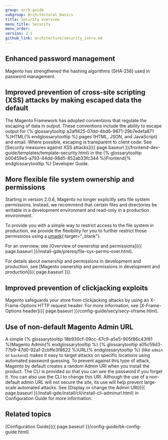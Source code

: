 ```yaml
---
group: arch-guide
subgroup: Architectural Basics
title: Security overview
menu_title: Security
menu_order:
version: 2.1
github_link: architecture/security_intro.md
---
```


## Enhanced password management

Magento has strengthened the hashing algorithms (SHA-256) used in password management.

## Improved prevention of cross-site scripting (XSS) attacks by making escaped data the default

The Magento Framework has adopted conventions that regulate the escaping of data in output. These conventions include the ability to escape  output for {% glossarytooltip a2aff425-07dd-4bd6-9671-29b7edefa871 %}HTML{% endglossarytooltip %} pages (HTML, JSON, and JavaScript) and email. Where possible, escaping is transparent to client code. See [Security measures against XSS attacks]({{ page.baseurl }}/frontend-dev-guide/templates/template-security.html) in the {% glossarytooltip b00459e5-a793-44dd-98d5-852ab33fc344 %}Frontend{% endglossarytooltip %} Developer Guide.

## More flexible file system ownership and permissions

Starting in version 2.0.6, Magento no longer explicitly sets file system permissions. Instead, we recommend that certain files and directories be writable in a development environment and read-only in a production environment.

To provide you with a simple way to restrict access to the file system in production, we provide the flexibility for you to further restrict those permissions using a [umask](http://www.cyberciti.biz/tips/understanding-linux-unix-umask-value-usage.html){:target="_blank"}.

For an overview, see [Overview of ownership and permissions]({{ page.baseurl }}/install-gde/prereq/file-sys-perms-over.html).

For details about ownership and permissions in development and production, see [Magento ownership and permissions in development and production]({{ page.baseurl }}).

## Improved prevention of clickjacking exploits

Magento safeguards your store from clickjacking attacks by using an X-Frame-Options HTTP request header. For more information, see [X-Frame-Options header]({{ page.baseurl }}/config-guide/secy/secy-xframe.html).

## Use of non-default Magento Admin URL

A simple {% glossarytooltip 18b930cf-09cc-47c9-a5e5-905f86c43f81 %}Magento Admin{% endglossarytooltip %} {% glossarytooltip a05c59d3-77b9-47d0-92a1-2cbffe3f8622 %}URL{% endglossarytooltip %} (like `admin` or `backend`) makes it easy to target attacks on specific locations using automated password guessing. To prevent against this type of attack, Magento by default creates a random Admin URI when you install the product. The CLI is provided so that you can  see the password if you forget it. You can also use the CLI to change this URI.  Although the use of a non-default admin URL will not secure the site, its use will help prevent large-scale automated attacks. See [Display or change the Admin URI]({{ page.baseurl }}/install-gde/install/cli/install-cli-adminurl.html) in Configuration Guide for more information.

## Related topics

[Configuration Guide]({{ page.baseurl }}/config-guide/bk-config-guide.html)
